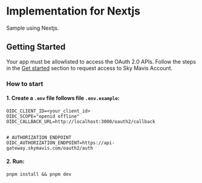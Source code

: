 # Implementation for Nextjs

Sample using Nextjs.

## Getting Started

Your app must be allowlisted to access the OAuth 2.0 APIs. Follow the steps in the [Get started](https://docs.skymavis.com/docs/sma-get-started#get-started) section to request access to Sky Mavis Account.

### How to start

#### 1. Create a `.env` file follows file `.env.example`:
```shell
OIDC_CLIENT_ID=<your_client_id>
OIDC_SCOPE="openid offline"
OIDC_CALLBACK_URL=http://localhost:3000/oauth2/callback


# AUTHORIZATION ENDPOINT
OIDC_AUTHORIZATION_ENDPOINT=https://api-gateway.skymavis.com/oauth2/auth
```

#### 2. Run: 
`pnpm install && pnpm dev`

